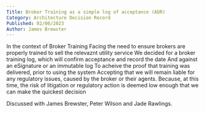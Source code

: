 ```yaml
---
Title: Broker Training as a simple log of acceptance (ADR)
Category: Architecture Decision Record
Published: 02/06/2023
Author: James Brewster
---
```

In the context of Broker Training
Facing the need to ensure brokers are properly trained to sell the relevaznt utility service
We decided for a broker training log, which will confirm acceptance and record the date
And against an eSignature or an immutable log
To acheive the proof that training was delivered, prior to using the system
Accepting that we will remain liable for any regulatory issues, caused by the broker or their agents.
Because, at this time, the risk of litigation or regulatory action is deemed low enough that we can make the quickest decision

Discussed with James Brewster, Peter Wilson and Jade Rawlings.